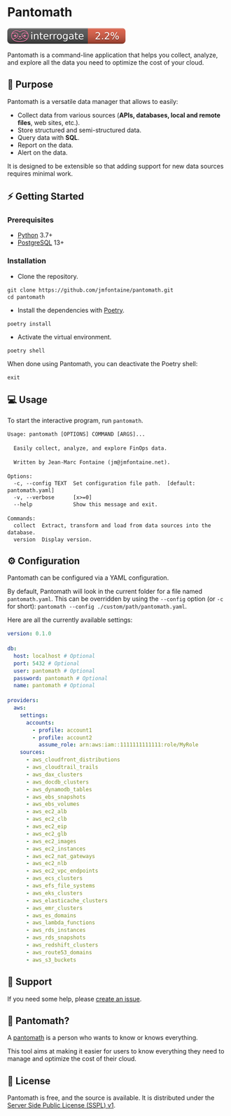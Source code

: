 # Pantomath

![Interrogate](assets/badges/interrogate.svg)

Pantomath is a command-line application that helps you collect, analyze, and explore all the data you need to optimize the cost of your cloud.

## 🎯 Purpose

Pantomath is a versatile data manager that allows to easily:

- Collect data from various sources (**APIs, databases, local and remote files**, web sites, etc.).
- Store structured and semi-structured data.
- Query data with **SQL**.
- Report on the data.
- Alert on the data.

It is designed to be extensible so that adding support for new data sources requires minimal work.

## ⚡️ Getting Started

### Prerequisites

- [Python](https://www.python.org/) 3.7+
- [PostgreSQL](https://www.postgresql.org/) 13+

### Installation

- Clone the repository.

```shell
git clone https://github.com/jmfontaine/pantomath.git
cd pantomath
```

- Install the dependencies with [Poetry](https://python-poetry.org).

```shell
poetry install
```

- Activate the virtual environment.

```shell
poetry shell
```



When done using Pantomath, you can deactivate the Poetry shell:

```shell
exit
```

## 💻 Usage

To start the interactive program, run `pantomath`.

```shell
Usage: pantomath [OPTIONS] COMMAND [ARGS]...

  Easily collect, analyze, and explore FinOps data.

  Written by Jean-Marc Fontaine (jm@jmfontaine.net).

Options:
  -c, --config TEXT  Set configuration file path.  [default: pantomath.yaml]
  -v, --verbose      [x>=0]
  --help             Show this message and exit.

Commands:
  collect  Extract, transform and load from data sources into the database.
  version  Display version.
```

## ⚙️ Configuration

Pantomath can be configured via a YAML configuration.

By default, Pantomath will look in the current folder for a file named `pantomath.yaml`. This can be overridden by using the `--config` option (or `-c` for short): `pantomath --config ./custom/path/pantomath.yaml`.

Here are all the currently available settings:

```yaml
version: 0.1.0

db:
  host: localhost # Optional
  port: 5432 # Optional
  user: pantomath # Optional
  password: pantomath # Optional
  name: pantomath # Optional

providers:
  aws:
    settings:
      accounts:
        - profile: account1
        - profile: account2
          assume_role: arn:aws:iam::1111111111111:role/MyRole
    sources:
      - aws_cloudfront_distributions
      - aws_cloudtrail_trails
      - aws_dax_clusters
      - aws_docdb_clusters
      - aws_dynamodb_tables
      - aws_ebs_snapshots
      - aws_ebs_volumes
      - aws_ec2_alb
      - aws_ec2_clb
      - aws_ec2_eip
      - aws_ec2_glb
      - aws_ec2_images
      - aws_ec2_instances
      - aws_ec2_nat_gateways
      - aws_ec2_nlb
      - aws_ec2_vpc_endpoints
      - aws_ecs_clusters
      - aws_efs_file_systems
      - aws_eks_clusters
      - aws_elasticache_clusters
      - aws_emr_clusters
      - aws_es_domains
      - aws_lambda_functions
      - aws_rds_instances
      - aws_rds_snapshots
      - aws_redshift_clusters
      - aws_route53_domains
      - aws_s3_buckets

```

## 🙋 Support

If you need some help, please [create an issue](https://github.com/jmfontaine/pantomath/issues).

## 🤔 Pantomath?

A [pantomath](https://en.wikipedia.org/wiki/Pantomath) is a person who wants to know or knows everything.

This tool aims at making it easier for users to know everything they need to manage and optimize the cost of their cloud.

## 📜 License

Pantomath is free, and the source is available. It is distributed under the [Server Side Public License (SSPL) v1](LICENSE.txt).
